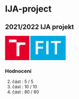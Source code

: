 # IJA-project
## 2021/2022 IJA projekt

<img src="./other/images/FIT_zkratka_barevne_RGB_CZ.png" width="200">

### Hodnocení
2. část : 5  / 5
3. část : 10 / 10
4. část : 80 / 80
